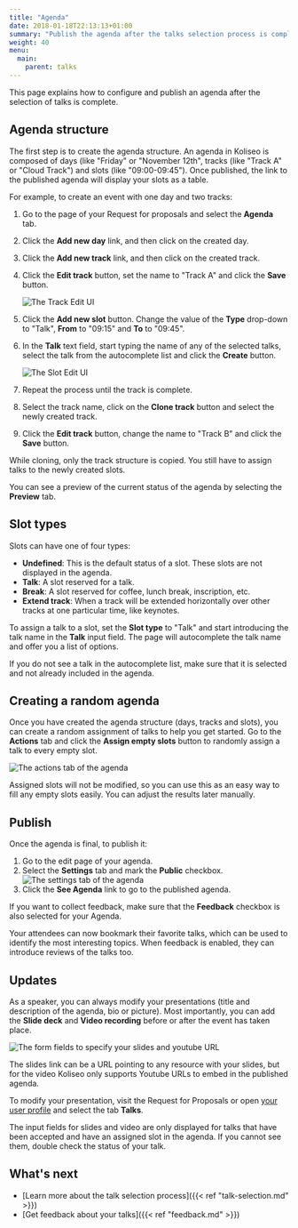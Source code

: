 ```yaml
---
title: "Agenda"
date: 2018-01-18T22:13:13+01:00
summary: "Publish the agenda after the talks selection process is complete."
weight: 40
menu:
  main:
    parent: talks
---
```


This page explains how to configure and publish an agenda after the selection of talks is complete.

## Agenda structure

The first step is to create the agenda structure. An agenda in Koliseo is composed of days (like "Friday" or "November 12th", tracks (like "Track A" or "Cloud Track") and slots (like "09:00-09:45"). Once published, the link to the published agenda will display your slots as a table.

For example, to create an event with one day and two tracks:

1. Go to the page of your Request for proposals and select the **Agenda** tab.
2. Click the **Add new day** link, and then click on the created day.
3. Click the **Add new track** link, and then click on the created track.
4. Click the **Edit track** button, set the name to "Track A" and click the **Save** button.

   ![The Track Edit UI](/img/screenshots/talks/agenda-track-edit.jpg)

5. Click the **Add new slot** button. Change the value of the **Type** drop-down to "Talk", **From** to "09:15" and **To** to "09:45".
6. In the **Talk** text field, start typing the name of any of the selected talks, select the talk from the autocomplete list and click the **Create** button.

   ![The Slot Edit UI](/img/screenshots/talks/agenda-slot-edit.jpg)

7. Repeat the process until the track is complete.
8. Select the track name, click on the **Clone track** button and select the newly created track.
9. Click the **Edit track** button, change the name to "Track B" and click the **Save** button.

While cloning, only the track structure is copied. You still have to assign talks to the newly created slots.

You can see a preview of the current status of the agenda by selecting the **Preview** tab.

## Slot types

Slots can have one of four types:

- **Undefined**: This is the default status of a slot. These slots are not displayed in the agenda.
- **Talk**: A slot reserved for a talk.
- **Break**: A slot reserved for coffee, lunch break, inscription, etc.
- **Extend track**: When a track will be extended horizontally over other tracks at one particular time, like keynotes.

To assign a talk to a slot, set the **Slot type** to "Talk" and start introducing the talk name in the **Talk** input field. The page will autocomplete the talk name and offer you a list of options.

<aside class="note">
If you do not see a talk in the autocomplete list, make sure that it is selected and not already included in the agenda.
</aside>

## Creating a random agenda

Once you have created the agenda structure (days, tracks and slots), you can create a random assignment of talks to help you get started. Go to the **Actions** tab and click the **Assign empty slots** button to randomly assign a talk to every empty slot.

![The actions tab of the agenda](/img/screenshots/talks/agenda-actions.jpg)

Assigned slots will not be modified, so you can use this as an easy way to fill any empty slots easily. You can adjust the results later manually.

## Publish

Once the agenda is final, to publish it:

1. Go to the edit page of your agenda.
2. Select the **Settings** tab and mark the **Public** checkbox.
   ![The settings tab of the agenda](/img/screenshots/talks/agenda-settings.jpg)
3. Click the **See Agenda** link to go to the published agenda.

<aside class="note">
If you want to collect feedback, make sure that the <b>Feedback</b> checkbox is also selected for your Agenda.
</aside>

Your attendees can now bookmark their favorite talks, which can be used to identify the most interesting topics. When feedback is enabled, they can introduce reviews of the talks too.

## Updates

As a speaker, you can always modify your presentations (title and description of the agenda, bio or picture). Most importantly, you can add the **Slide deck** and **Video recording** before or after the event has taken place.

![The form fields to specify your slides and youtube URL](/img/screenshots/talks/talk-slides.jpg)

The slides link can be a URL pointing to any resource with your slides, but for the video Koliseo only supports Youtube URLs to embed in the published agenda.

To modify your presentation, visit the Request for Proposals or open [your user profile](https://www.koliseo.com/me) and select the tab **Talks**.

<aside class="note">
The input fields for slides and video are only displayed for talks that have been accepted and have an assigned slot in the agenda. If you cannot see them, double check the status of your talk.
</aside>

## What's next

- [Learn more about the talk selection process]({{< ref "talk-selection.md" >}})
- [Get feedback about your talks]({{< ref "feedback.md" >}})
